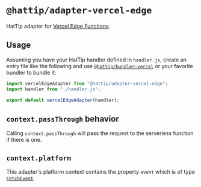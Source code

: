 # `@hattip/adapter-vercel-edge`

HatTip adapter for [Vercel Edge Functions](https://vercel.com/features/edge-functions).

## Usage

Assuming you have your HatTip handler defined in `handler.js`, create an entry file like the following and use [`@hattip/bundler-vercel`](../bundler-vercel) or your favorite bundler to bundle it:

```js
import vercelEdgeAdapter from "@hattip/adapter-vercel-edge";
import handler from "./handler.js";

export default vercelEdgeAdapter(handler);
```

## `context.passThrough` behavior

Calling `context.passThrough` will pass the request to the serverless function if there is one.

## `context.platform`

This adapter's platform context contains the property `event` which is of type [`FetchEvent`](https://developer.mozilla.org/en-US/docs/Web/API/FetchEvent).
